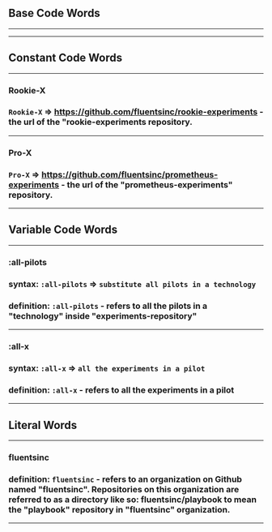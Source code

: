 ## **Base Code Words** 
___
___

## **Constant Code Words**

___

### **Rookie-X**
### `Rookie-X` => https://github.com/fluentsinc/rookie-experiments - the url of the "rookie-experiments repository. 

___

### **Pro-X**
### `Pro-X` => https://github.com/fluentsinc/prometheus-experiments - the url of the "prometheus-experiments" repository. 

___

## **Variable Code Words**
___

### **:all-pilots**
### **syntax:** `:all-pilots` => `substitute all pilots in a technology`
### **definition:** `:all-pilots` - refers to all the pilots in a "technology" inside "experiments-repository"

___

### **:all-x**
### **syntax:** `:all-x` => `all the experiments in a pilot`
### **definition:** `:all-x` - refers to all the experiments in a pilot 

___

## **Literal Words**

___

### **fluentsinc**
### **definition:** `fluentsinc` - refers to an organization on Github named "fluentsinc". Repositories on this organization are referred to as a directory like so: **fluentsinc/playbook** to mean the "playbook" repository in "fluentsinc" organization.

___








